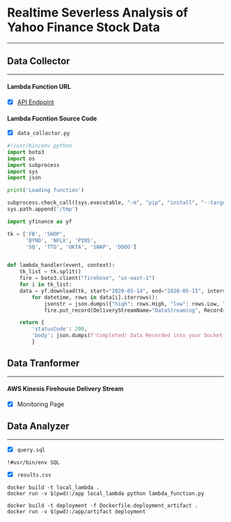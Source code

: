 # Realtime Severless Analysis of Yahoo Finance Stock Data
*****************

## Data Collector
********************

#### Lambda Function URL 
- [x] [API Endpoint](www.google.com)



#### Lambda Fucntion Source Code 
- [x] `data_collector.py`


```python
#!/usr/bin/env python 
import boto3
import os
import subprocess
import sys
import json

print('Loading function')

subprocess.check_call([sys.executable, "-m", "pip", "install", "--target", "/tmp", 'yfinance'])
sys.path.append('/tmp')

import yfinance as yf

tk = ['FB', 'SHOP',
      'BYND', 'NFLX', 'PINS',
      'SQ', 'TTD', 'OKTA', 'SNAP', 'DDOG']


def lambda_handler(event, context):   
    tk_list = tk.split()
    fire = boto3.client("firehose", "us-east-1")    
    for i in tk_list:
	data = yf.download(tk, start="2020-05-14", end="2020-05-15", interval = "1m",group_by = 'ticker')
        for datetime, rows in data[i].iterrows():
            jsonstr = json.dumps({"high": rows.High, "low": rows.Low, "ts": str(datetime), 'name': i})
            fire.put_record(DeliveryStreamName="DataStreaming", Record={"Data": jsonstr.encode('utf-8')})

    return {
        'statusCode': 200,
        'body': json.dumps(f'Completed! Data Recorded into your bucket')
        }

```


## Data Tranformer
********************
#### AWS Kinesis Firehouse Delivery Stream 
- [x] Monitoring Page  




## Data Analyzer
********************
- [x] `query.sql`

```
!#usr/bin/env SQL

```

- [x] `results.csv`




```
docker build -t local_lambda .
docker run -v $(pwd):/app local_lambda python lambda_function.py

docker build -t deployment -f Dockerfile.deployment_artifact .
docker run -v $(pwd):/app/artifact deployment
```

